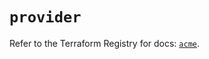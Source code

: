# `provider`

Refer to the Terraform Registry for docs: [`acme`](https://registry.terraform.io/providers/vancluever/acme/2.33.0/docs).
